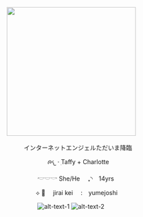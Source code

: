 </div>
<div align="left">
 ‎ ‎ ‎ ‎ ‎ ‎ ‎‎ ‎ ‎ ‎ ‎ ‎‎ <img height="300" src="https://64.media.tumblr.com/97ab9e10a85ed399015e32d16a441fa7/597aba32e0a587f6-19/s1280x1920/ad1778d266633700f1d558d4fceb36d5c919183a.gifv"
    />

<p align="left">
‎ ‎ ‎ ‎ ‎ ‎ ‎ ‎ ‎ ‎‎ ‎ ‎ ‎ ‎ ‎‎ ‎ ‎ ‎ ‎‎ ‎ ‎ ‎  インターネットエンジェルただいま降臨
  
 ‎ ‎ ‎ ‎ ‎ ‎ ‎ ‎ ‎‎ ‎ ‎ ‎ ‎ ‎‎ ‎ ‎ ‎ ‎‎ ‎ ‎ ‎   ‎  ‎ ‎ ‎ ‎‎ ‎ ‎ ‎ ‎ ‎ ‎  ‎ ‎‎ ‎ ‎ ᰍ𐔌 · ִTaffy + Charlotte 
  
 ‎ ‎ ‎ ‎ ‎ ‎ ‎ ‎ ‎‎ ‎ ‎ ‎ ‎ ‎‎ ‎ ‎ ‎ ‎‎ ‎ ‎ ‎  ‎ ‎‎ ‎ ‎ ‎ ‎ ‎ ‎  ‎‎ 𓎢𓎟𓎡 She/He ⠀ ₊◝⠀ 14yrs
 
  ‎ ‎ ‎ ‎ ‎ ‎ ‎ ‎ ‎‎ ‎ ‎ ‎ ‎ ‎‎ ‎ ‎ ‎ ‎‎ ‎ ‎ ‎   ‎‎ ‎ ‎‎ ‎ ‎ ‎   ‎ ‎ ⟡ 🪷  ⠀ jirai kei ⠀ :  ⠀yumejoshi

 ‎ ‎ 
  ‎ ‎ ‎ ‎ ‎ ‎ ‎ ‎ ‎‎ ‎ ‎ ‎ ‎ ‎‎ ‎ ‎ ‎ ‎‎ ‎ ‎ ‎ ‎ ‎ ‎ ‎ ‎ ‎ ‎ ‎![alt-text-1](https://64.media.tumblr.com/e8d27381eec65045e0bcd04e21e3d8f7/25bc0f925f97076d-f0/s250x400/11397c72b1f7877c405e08887a096800af8b5514.gifv "title-1") ![alt-text-2](https://64.media.tumblr.com/67f2335bbf84fdeba4217ad32f337949/25bc0f925f97076d-55/s250x400/757fa6f79d8a89593d3f483e172979f297256903.gifv "title-2")

